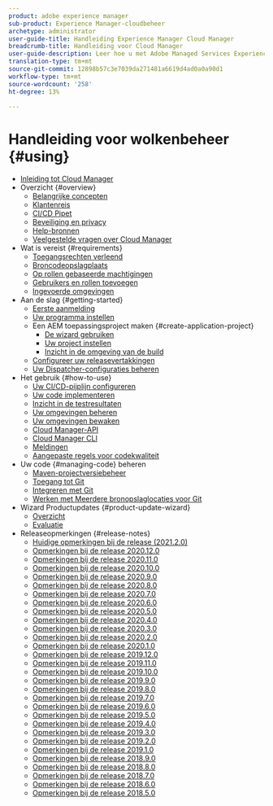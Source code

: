 ```yaml
---
product: adobe experience manager
sub-product: Experience Manager-cloudbeheer
archetype: administrator
user-guide-title: Handleiding Experience Manager Cloud Manager
breadcrumb-title: Handleiding voor Cloud Manager
user-guide-description: Leer hoe u met Adobe Managed Services Experience Manager in de cloud zelf kunt beheren.
translation-type: tm+mt
source-git-commit: 12898b57c3e7039da271481a6619d4ad0a0a90d1
workflow-type: tm+mt
source-wordcount: '258'
ht-degree: 13%

---
```



# Handleiding voor wolkenbeheer {#using}

+ [Inleiding tot Cloud Manager](introduction-to-cloud-manager.md)
+ Overzicht {#overview}
   + [Belangrijke concepten](key-concepts.md)
   + [Klantenreis](customer-journey.md)
   + [CI/CD Pipet](ci-cd-pipeline.md)
   + [Beveiliging en privacy](security-and-privacy.md)
   + [Help-bronnen](help-resources.md)
   + [Veelgestelde vragen over Cloud Manager](cloud-manager-faqs.md)
+ Wat is vereist {#requirements}
   + [Toegangsrechten verleend](access-rights-granted.md)
   + [Broncodeopslagplaats](source-code-repository.md)
   + [Op rollen gebaseerde machtigingen](role-based-permissions.md)
   + [Gebruikers en rollen toevoegen](setting-up-users-and-roles.md)
   + [Ingevoerde omgevingen](environments-provisioned.md)
+ Aan de slag {#getting-started}
   + [Eerste aanmelding](first-time-login.md)
   + [Uw programma instellen](setting-up-program.md)
   + Een AEM toepassingsproject maken {#create-application-project}
      + [De wizard gebruiken](using-the-wizard.md)
      + [Uw project instellen](setting-up-project.md)
      + [Inzicht in de omgeving van de build](build-environment-details.md)
   + [Configureer uw releasevertakkingen](configure-your-release-branches.md)
   + [Uw Dispatcher-configuraties beheren](dispatcher-configurations.md)
+ Het gebruik {#how-to-use}
   + [Uw CI/CD-pijplijn configureren](configuring-pipeline.md)
   + [Uw code implementeren](deploying-code.md)
   + [Inzicht in de testresultaten](understand-your-test-results.md)
   + [Uw omgevingen beheren](manage-your-environment.md)
   + [Uw omgevingen bewaken](monitor-your-environments.md)
   + [Cloud Manager-API](https://www.adobe.io/apis/experiencecloud/cloud-manager/docs.html)
   + [Cloud Manager CLI](https://github.com/adobe/aio-cli-plugin-cloudmanager/blob/main/README.md)
   + [Meldingen](notifications.md)
   + [Aangepaste regels voor codekwaliteit](custom-code-quality-rules.md)
+ Uw code {#managing-code} beheren
   + [Maven-projectversiebeheer](activating-maven-project.md)
   + [Toegang tot Git](accessing-git.md)
   + [Integreren met Git](setup-cloud-manager-git-integration.md)
   + [Werken met Meerdere bronopslaglocaties voor Git](/help/using/working-with-multiple-source-git-repos.md)
+ Wizard Productupdates {#product-update-wizard}
   + [Overzicht](overview-productupdate-wizard.md)
   + [Evaluatie](evaluation.md)
+ Releaseopmerkingen {#release-notes}
   + [Huidige opmerkingen bij de release (2021.2.0)](release-notes-current.md)
   + [Opmerkingen bij de release 2020.12.0](release-notes-2020-12-0.md)
   + [Opmerkingen bij de release 2020.11.0](release-notes-2020-11-0.md)
   + [Opmerkingen bij de release 2020.10.0](release-notes-2020-10-0.md)
   + [Opmerkingen bij de release 2020.9.0](release-notes-2020-9-0.md)
   + [Opmerkingen bij de release 2020.8.0](release-notes-2020-8-0.md)
   + [Opmerkingen bij de release 2020.7.0](release-notes-2020-7-0.md)
   + [Opmerkingen bij de release 2020.6.0](release-notes-2020-6-0.md)
   + [Opmerkingen bij de release 2020.5.0](release-notes-2020-5-0.md)
   + [Opmerkingen bij de release 2020.4.0](release-notes-2020-4-0.md)
   + [Opmerkingen bij de release 2020.3.0](release-notes-2020-3-0.md)
   + [Opmerkingen bij de release 2020.2.0](release-notes-2020-2-0.md)
   + [Opmerkingen bij de release 2020.1.0](release-notes-2020-1-0.md)
   + [Opmerkingen bij de release 2019.12.0](release-notes-2019-12-0.md)
   + [Opmerkingen bij de release 2019.11.0](release-notes-2019-11-0.md)
   + [Opmerkingen bij de release 2019.10.0](release-notes-2019-10-0.md)
   + [Opmerkingen bij de release 2019.9.0](release-notes-2019-9-0.md)
   + [Opmerkingen bij de release 2019.8.0](release-notes-2019-8-0.md)
   + [Opmerkingen bij de release 2019.7.0](release-notes-2019-7-0.md)
   + [Opmerkingen bij de release 2019.6.0](release-notes-2019-6-0.md)
   + [Opmerkingen bij de release 2019.5.0](release-notes-2019-5-0.md)
   + [Opmerkingen bij de release 2019.4.0](release-notes-2019-4-0.md)
   + [Opmerkingen bij de release 2019.3.0](release-notes-2019-3-0.md)
   + [Opmerkingen bij de release 2019.2.0](release-notes-2019-2-0.md)
   + [Opmerkingen bij de release 2019.1.0](release-notes-2019-1-0.md)
   + [Opmerkingen bij de release 2018.9.0](release-notes-2018-9-0.md)
   + [Opmerkingen bij de release 2018.8.0](release-notes-2018-8-0.md)
   + [Opmerkingen bij de release 2018.7.0](release-notes-2018-7-0.md)
   + [Opmerkingen bij de release 2018.6.0](release-notes-2018-6-0.md)
   + [Opmerkingen bij de release 2018.5.0](release-notes-2018-5-0.md)
